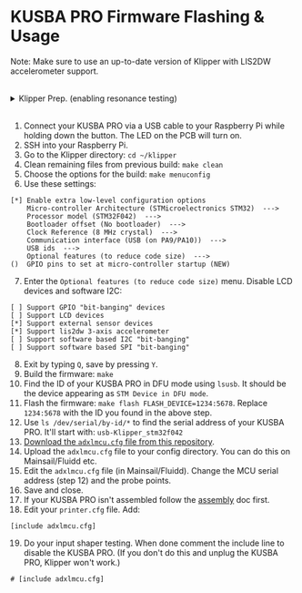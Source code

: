 # KUSBA PRO Firmware Flashing & Usage

Note: Make sure to use an up-to-date version of Klipper with LIS2DW accelerometer support.

<br>

<details>
  <summary>Klipper Prep. (enabling resonance testing)</summary>
  
0. Run the following commands in order. This will take some time. (Based on the [official Klipper docs](https://www.klipper3d.org/Measuring_Resonances.html#software-installation))
```
~/klippy-env/bin/pip install -v numpy
sudo apt update
sudo apt install python3-numpy python3-matplotlib libatlas-base-dev
```

</details>

<br>

1. Connect your KUSBA PRO via a USB cable to your Raspberry Pi while holding down the button. The LED on the PCB will turn on.
2. SSH into your Raspberry Pi.
3. Go to the Klipper directory: `cd ~/klipper`
4. Clean remaining files from previous build: `make clean`
5. Choose the options for the build: `make menuconfig`
6. Use these settings:
```
[*] Enable extra low-level configuration options
    Micro-controller Architecture (STMicroelectronics STM32)  --->
    Processor model (STM32F042)  --->
    Bootloader offset (No bootloader)  --->
    Clock Reference (8 MHz crystal)  --->
    Communication interface (USB (on PA9/PA10))  --->
    USB ids  --->
    Optional features (to reduce code size)  --->
()  GPIO pins to set at micro-controller startup (NEW)
```
7. Enter the `Optional features (to reduce code size)` menu. Disable LCD devices and software I2C:
```
[ ] Support GPIO "bit-banging" devices
[ ] Support LCD devices
[*] Support external sensor devices
[*] Support lis2dw 3-axis accelerometer
[ ] Support software based I2C "bit-banging"
[ ] Support software based SPI "bit-banging"
```
8. Exit by typing `Q`, save by pressing `Y`.
9. Build the firmware: `make`
10. Find the ID of your KUSBA PRO in DFU mode using `lsusb`. It should be the device appearing as `STM Device in DFU mode`.
11. Flash the firmware: `make flash FLASH_DEVICE=1234:5678`. Replace `1234:5678` with the ID you found in the above step.
12. Use `ls /dev/serial/by-id/*` to find the serial address of your KUSBA PRO. It'll start with: `usb-Klipper_stm32f042`
13. [Download the `adxlmcu.cfg` file from this repository](../Firmware/adxlmcu.cfg).
14. Upload the `adxlmcu.cfg` file to your config directory. You can do this on Mainsail/Fluidd etc.
15. Edit the `adxlmcu.cfg` file (in Mainsail/Fluidd). Change the MCU serial address (step 12) and the probe points.
16. Save and close.
17. If your KUSBA PRO isn't assembled follow the [assembly](./Mount.md) doc first.
18. Edit your `printer.cfg` file. Add:
```
[include adxlmcu.cfg]
```
19. Do your input shaper testing. When done comment the include line to disable the KUSBA PRO. (If you don't do this and unplug the KUSBA PRO, Klipper won't work.)
```
# [include adxlmcu.cfg]
```

